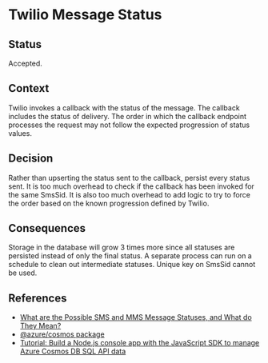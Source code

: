 # Twilio Message Status

## Status

Accepted.

## Context

Twilio invokes a callback with the status of the message. The callback includes the status of delivery. The order in which the callback endpoint processes the request may not follow the expected progression of status values.

## Decision

Rather than upserting the status sent to the callback, persist every status sent. It is too much overhead to check if the callback has been invoked for the same SmsSid. It is also too much overhead to add logic to try to force the order based on the known progression defined by Twilio.

## Consequences

Storage in the database will grow 3 times more since all statuses are persisted instead of only the final status. A separate process can run on a schedule to clean out intermediate statuses. Unique key on SmsSid cannot be used.

## References
  * [What are the Possible SMS and MMS Message Statuses, and What do They Mean?](https://support.twilio.com/hc/en-us/articles/223134347-What-are-the-Possible-SMS-and-MMS-Message-Statuses-and-What-do-They-Mean-)
  * [@azure/cosmos package](https://docs.microsoft.com/en-us/javascript/api/@azure/cosmos/?view=azure-node-latest)
  * [Tutorial: Build a Node.js console app with the JavaScript SDK to manage Azure Cosmos DB SQL API data](https://docs.microsoft.com/en-us/azure/cosmos-db/sql-api-nodejs-get-started)
